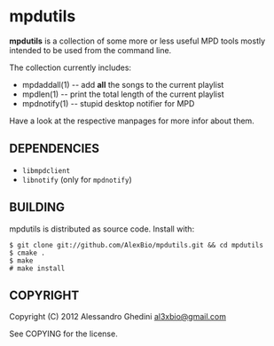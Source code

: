 mpdutils
========

**mpdutils** is a collection of some more or less useful MPD tools mostly
intended to be used from the command line.

The collection currently includes:

 * mpdaddall(1) -- add __all__ the songs to the current playlist
 * mpdlen(1) -- print the total length of the current playlist
 * mpdnotify(1) -- stupid desktop notifier for MPD

Have a look at the respective manpages for more infor about them.

## DEPENDENCIES

 * `libmpdclient`
 * `libnotify` (only for `mpdnotify`)

## BUILDING

mpdutils is distributed as source code. Install with:

~~~~
$ git clone git://github.com/AlexBio/mpdutils.git && cd mpdutils
$ cmake .
$ make
# make install
~~~~

## COPYRIGHT

Copyright (C) 2012 Alessandro Ghedini <al3xbio@gmail.com>

See COPYING for the license.
